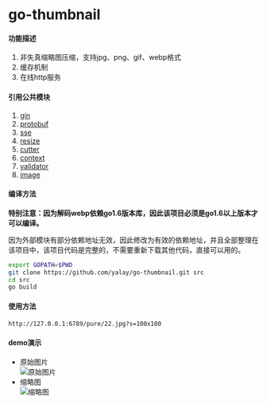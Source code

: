 # go-thumbnail
#### 功能描述
1. 非失真缩略图压缩，支持jpg、png、gif、webp格式
2. 缓存机制
3. 在线http服务

#### 引用公共模块
1. [gin](https://github.com/gin-gonic/gin.git)
2. [protobuf](https://github.com/golang/protobuf.git)
3. [sse](https://github.com/manucorporat/sse.git)
4. [resize](https://github.com/nfnt/resize.git)
5. [cutter](https://github.com/oliamb/cutter.git)
6. [context](https://github.com/golang/net.git)
7. [validator](https://github.com/go-playground/validator.git)
8. [image](https://github.com/golang/image.git)

#### 编译方法 
**特别注意：因为解码webp依赖go1.6版本库，因此该项目必须是go1.6以上版本才可以编译。**

因为外部模块有部分依赖地址无效，因此修改为有效的依赖地址，并且全部整理在该项目中，该项目代码是完整的，不需要重新下载其他代码，直接可以用的。
```bash
export GOPATH=$PWD
git clone https://github.com/yalay/go-thumbnail.git src
cd src
go build
```

#### 使用方法
```bash
http://127.0.0.1:6789/pure/22.jpg?s=100x100
```

#### demo演示
 - 原始图片  
![原始图片](https://github.com/yalay/go-thumbnail/blob/master/public/pure/22.jpg)
 - 缩略图  
![缩略图](https://github.com/yalay/go-thumbnail/blob/master/cache/%252FPure%252F22.jpg100x100)

